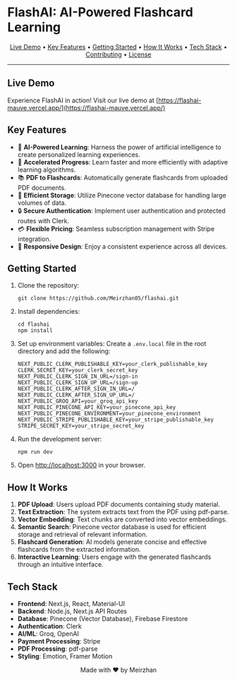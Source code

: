 # FlashAI: AI-Powered Flashcard Learning

<p align="center">
  <a href="#live-demo">Live Demo</a> •
  <a href="#key-features">Key Features</a> •
  <a href="#getting-started">Getting Started</a> •
  <a href="#how-it-works">How It Works</a> •
  <a href="#tech-stack">Tech Stack</a> •
  <a href="#contributing">Contributing</a> •
  <a href="#license">License</a>
</p>

---

## Live Demo

Experience FlashAI in action! Visit our live demo at [https://flashai-mauve.vercel.app/](https://flashai-mauve.vercel.app/)


## Key Features

- 🧠 **AI-Powered Learning**: Harness the power of artificial intelligence to create personalized learning experiences.
- 🚀 **Accelerated Progress**: Learn faster and more efficiently with adaptive learning algorithms.
- 📚 **PDF to Flashcards**: Automatically generate flashcards from uploaded PDF documents.
- 💾 **Efficient Storage**: Utilize Pinecone vector database for handling large volumes of data.
- 🔒 **Secure Authentication**: Implement user authentication and protected routes with Clerk.
- 💳 **Flexible Pricing**: Seamless subscription management with Stripe integration.
- 📱 **Responsive Design**: Enjoy a consistent experience across all devices.

## Getting Started

1. Clone the repository:
   ```
   git clone https://github.com/Meirzhan05/flashai.git
   ```

2. Install dependencies:
   ```
   cd flashai
   npm install
   ```

3. Set up environment variables:
   Create a `.env.local` file in the root directory and add the following:
   ```
   NEXT_PUBLIC_CLERK_PUBLISHABLE_KEY=your_clerk_publishable_key
   CLERK_SECRET_KEY=your_clerk_secret_key
   NEXT_PUBLIC_CLERK_SIGN_IN_URL=/sign-in
   NEXT_PUBLIC_CLERK_SIGN_UP_URL=/sign-up
   NEXT_PUBLIC_CLERK_AFTER_SIGN_IN_URL=/
   NEXT_PUBLIC_CLERK_AFTER_SIGN_UP_URL=/
   NEXT_PUBLIC_GROQ_API=your_groq_api_key
   NEXT_PUBLIC_PINECONE_API_KEY=your_pinecone_api_key
   NEXT_PUBLIC_PINECONE_ENVIRONMENT=your_pinecone_environment
   NEXT_PUBLIC_STRIPE_PUBLISHABLE_KEY=your_stripe_publishable_key
   STRIPE_SECRET_KEY=your_stripe_secret_key
   ```

4. Run the development server:
   ```
   npm run dev
   ```

5. Open [http://localhost:3000](http://localhost:3000) in your browser.

## How It Works

1. **PDF Upload**: Users upload PDF documents containing study material.
2. **Text Extraction**: The system extracts text from the PDF using pdf-parse.
3. **Vector Embedding**: Text chunks are converted into vector embeddings.
4. **Semantic Search**: Pinecone vector database is used for efficient storage and retrieval of relevant information.
5. **Flashcard Generation**: AI models generate concise and effective flashcards from the extracted information.
6. **Interactive Learning**: Users engage with the generated flashcards through an intuitive interface.

## Tech Stack

- **Frontend**: Next.js, React, Material-UI
- **Backend**: Node.js, Next.js API Routes
- **Database**: Pinecone (Vector Database), Firebase Firestore
- **Authentication**: Clerk
- **AI/ML**: Groq, OpenAI
- **Payment Processing**: Stripe
- **PDF Processing**: pdf-parse
- **Styling**: Emotion, Framer Motion

<p align="center">
  Made with ❤️ by Meirzhan
</p>

